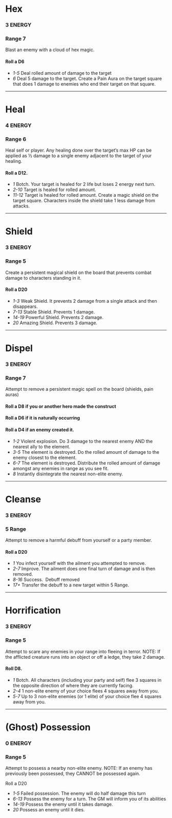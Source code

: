 # Hex
### 3 ENERGY
### Range 7

Blast an enemy with a cloud of hex magic.

#### Roll a D6

* _1-5_ Deal rolled amount of damage to the target
* _6_ Deal 5 damage to the target.  Create a Pain Aura on the target square that does 1 damage to enemies who end their target on that square.

-----

# Heal
### 4 ENERGY
### Range 6

Heal self or player. Any healing done over the target’s max HP can be applied as ½ damage to a single enemy adjacent to the target of your healing.

#### Roll a D12.

* _1_ Botch. Your target is healed for 2 life but loses 2 energy next turn.
* _2-10_  Target is healed for rolled amount.
* _11-12_ Target is healed for rolled amount.  Create a magic shield on the target square.  Characters inside the shield take 1 less damage from attacks.

-----

# Shield
### 3 ENERGY
### Range 5

Create a persistent magical shield on the board that prevents combat damage to characters standing in it.

#### Roll a D20

* _1-3_   Weak Shield.  It prevents 2 damage from a single attack and then disappears.
* _7-13_  Stable Shield.  Prevents 1 damage.
* _14-19_ Powerful Shield.  Prevents 2 damage.
* _20_    Amazing Shield. Prevents 3 damage.

-----

# Dispel
### 3 ENERGY
### Range 7

Attempt to remove a persistent magic spell on the board (shields, pain auras)

#### Roll a D8 if you or another hero made the construct
#### Roll a D6 if it is naturally occurring
#### Roll a D4 if an enemy created it.

* _1-2_  Violent explosion.  Do 3 damage to the nearest enemy AND the nearest ally to the element.
* _3-5_   The element is destroyed.  Do the rolled amount of damage to the enemy closest to the element.
* _6-7_   The element is destroyed. Distribute the rolled amount of damage amongst any enemies in range as you see fit.
* _8_   Instantly disintegrate the nearest non-elite enemy.

-----

# Cleanse
### 3 ENERGY
### 5 Range

Attempt to remove a harmful debuff from yourself or a party member.

#### Roll a D20

* _1_ You infect yourself with the ailment you attempted to remove.  
* _2-7_  Improve.  The ailment does one final turn of damage and is then removed.
* _8-16_  Success.  Debuff removed
* _17+_ Transfer the debuff to a new target within 5 Range.

-----

# Horrification
### 3 ENERGY
### Range 5

Attempt to scare any enemies in your range into fleeing in terror.  NOTE: If the afflicted creature runs into an object or off a ledge, they take 2 damage.

#### Roll D8.  

* _1_    Botch. All characters (including your party and self) flee 3 squares in the opposite direction of where they are currently facing.
* _2-4_  1 non-elite enemy of your choice flees 4 squares away from you.
* _5-7_  Up to 3 non-elite enemies (or 1 elite) of your choice flee 4 squares away from you.

-----

# (Ghost) Possession
### 0 ENERGY
### Range 5

Attempt to possess a nearby non-elite enemy.  NOTE: If an enemy has previously been possessed, they CANNOT be possessed again.

Roll a D20

* _1-5_   Failed possession.  The enemy will do half damage this turn
* _6-13_   Possess the enemy for a turn.  The GM will inform you of its abilities
* _14-19_ Possess the enemy until it takes damage.
* _20_    Possess an enemy until it dies.